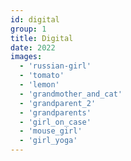 ```yaml
---
id: digital
group: 1
title: Digital
date: 2022
images:
  - 'russian-girl'
  - 'tomato'
  - 'lemon'
  - 'grandmother_and_cat'
  - 'grandparent_2'
  - 'grandparents'
  - 'girl_on_case'
  - 'mouse_girl'
  - 'girl_yoga'
---
```

